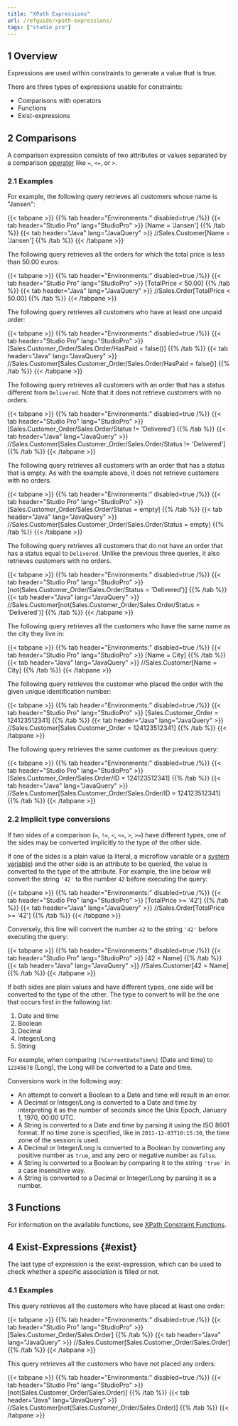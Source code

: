 ```yaml
---
title: "XPath Expressions"
url: /refguide/xpath-expressions/
tags: ["studio pro"]
---
```


## 1 Overview

Expressions are used within constraints to generate a value that is true.

There are three types of expressions usable for constraints:

* Comparisons with operators
* Functions
* Exist-expressions

## 2 Comparisons

A comparison expression consists of two attributes or values separated by a comparison [operator](/refguide/xpath-operators/) like `=`, `<=`, or `>`.

### 2.1 Examples

For example, the following query retrieves all customers whose name is "Jansen":

{{< tabpane >}}
  {{% tab header="Environments:" disabled=true /%}}
  {{< tab header="Studio Pro" lang="StudioPro" >}}
    [Name = 'Jansen']
    {{% /tab %}}
  {{< tab header="Java" lang="JavaQuery" >}}
    //Sales.Customer[Name = 'Jansen']
    {{% /tab %}}
{{< /tabpane >}}

The following query retrieves all the orders for which the total price is less than 50.00 euros:

{{< tabpane >}}
  {{% tab header="Environments:" disabled=true /%}}
  {{< tab header="Studio Pro" lang="StudioPro" >}}
    [TotalPrice < 50.00]
    {{% /tab %}}
  {{< tab header="Java" lang="JavaQuery" >}}
    //Sales.Order[TotalPrice < 50.00]
    {{% /tab %}}
{{< /tabpane >}}

The following query retrieves all customers who have at least one unpaid order:

{{< tabpane >}}
  {{% tab header="Environments:" disabled=true /%}}
  {{< tab header="Studio Pro" lang="StudioPro" >}}
    [Sales.Customer_Order/Sales.Order/HasPaid = false()]
    {{% /tab %}}
  {{< tab header="Java" lang="JavaQuery" >}}
    //Sales.Customer[Sales.Customer_Order/Sales.Order/HasPaid = false()]
    {{% /tab %}}
{{< /tabpane >}}

The following query retrieves all customers with an order that has a status different from `Delivered`.
Note that it does not retrieve customers with no orders.

{{< tabpane >}}
  {{% tab header="Environments:" disabled=true /%}}
  {{< tab header="Studio Pro" lang="StudioPro" >}}
    [Sales.Customer_Order/Sales.Order/Status != 'Delivered']
    {{% /tab %}}
  {{< tab header="Java" lang="JavaQuery" >}}
    //Sales.Customer[Sales.Customer_Order/Sales.Order/Status != 'Delivered']
    {{% /tab %}}
{{< /tabpane >}}

The following query retrieves all customers with an order that has a status that is empty.
As with the example above, it does not retrieve customers with no orders.

{{< tabpane >}}
  {{% tab header="Environments:" disabled=true /%}}
  {{< tab header="Studio Pro" lang="StudioPro" >}}
    [Sales.Customer_Order/Sales.Order/Status = empty]
    {{% /tab %}}
  {{< tab header="Java" lang="JavaQuery" >}}
    //Sales.Customer[Sales.Customer_Order/Sales.Order/Status = empty]
    {{% /tab %}}
{{< /tabpane >}}

The following query retrieves all customers that do not have an order that has a status equal to `Delivered`.
Unlike the previous three queries, it also retrieves customers with no orders.

{{< tabpane >}}
  {{% tab header="Environments:" disabled=true /%}}
  {{< tab header="Studio Pro" lang="StudioPro" >}}
    [not(Sales.Customer_Order/Sales.Order/Status = 'Delivered')]
    {{% /tab %}}
  {{< tab header="Java" lang="JavaQuery" >}}
    //Sales.Customer[not(Sales.Customer_Order/Sales.Order/Status = 'Delivered')]
    {{% /tab %}}
{{< /tabpane >}}

The following query retrieves all the customers who have the same name as the city they live in:

{{< tabpane >}}
  {{% tab header="Environments:" disabled=true /%}}
  {{< tab header="Studio Pro" lang="StudioPro" >}}
    [Name = City]
    {{% /tab %}}
  {{< tab header="Java" lang="JavaQuery" >}}
    //Sales.Customer[Name = City]
    {{% /tab %}}
{{< /tabpane >}}

The following query retrieves the customer who placed the order with the given unique identification number:

{{< tabpane >}}
  {{% tab header="Environments:" disabled=true /%}}
  {{< tab header="Studio Pro" lang="StudioPro" >}}
    [Sales.Customer_Order = 124123512341]
    {{% /tab %}}
  {{< tab header="Java" lang="JavaQuery" >}}
    //Sales.Customer[Sales.Customer_Order = 124123512341]
    {{% /tab %}}
{{< /tabpane >}}

The following query retrieves the same customer as the previous query:

{{< tabpane >}}
  {{% tab header="Environments:" disabled=true /%}}
  {{< tab header="Studio Pro" lang="StudioPro" >}}
    [Sales.Customer_Order/Sales.Order/ID = 124123512341]
    {{% /tab %}}
  {{< tab header="Java" lang="JavaQuery" >}}
    //Sales.Customer[Sales.Customer_Order/Sales.Order/ID = 124123512341]
    {{% /tab %}}
{{< /tabpane >}}

### 2.2 Implicit type conversions

If two sides of a comparison (`=`, `!=`, `<`, `<=`, `>`, `>=`) have different types, one of the sides may be converted implicitly to the type of the other side.

If one of the sides is a plain value (a literal, a microflow variable or a [system variable](/refguide/xpath-keywords-and-system-variables/#3-system-variables)) and the other side is an attribute to be queried, the value is converted to the type of the attribute. For example, the line below will convert the string `'42'` to the number `42` before executing the query:

{{< tabpane >}}
  {{% tab header="Environments:" disabled=true /%}}
  {{< tab header="Studio Pro" lang="StudioPro" >}}
    [TotalPrice >= '42']
    {{% /tab %}}
  {{< tab header="Java" lang="JavaQuery" >}}
    //Sales.Order[TotalPrice >= '42']
    {{% /tab %}}
{{< /tabpane >}}

Conversely, this line will convert the number `42` to the string `'42'` before executing the query:

{{< tabpane >}}
  {{% tab header="Environments:" disabled=true /%}}
  {{< tab header="Studio Pro" lang="StudioPro" >}}
    [42 = Name]
    {{% /tab %}}
  {{< tab header="Java" lang="JavaQuery" >}}
    //Sales.Customer[42 = Name]
    {{% /tab %}}
{{< /tabpane >}}

If both sides are plain values and have different types, one side will be converted to the type of the other. The type to convert to will be the one that occurs first in the following list:

1. Date and time
1. Boolean
1. Decimal
1. Integer/Long
1. String

For example, when comparing `[%CurrentDateTime%]` (Date and time) to `12345678` (Long), the Long will be converted to a Date and time.

Conversions work in the following way:

* An attempt to convert a Boolean to a Date and time will result in an error.
* A Decimal or Integer/Long is converted to a Date and time by interpreting it as the number of seconds since the Unix Epoch, January 1, 1970, 00:00 UTC.
* A String is converted to a Date and time by parsing it using the ISO 8601 format. If no time zone is specified, like in `2011-12-03T10:15:30`, the time zone of the session is used.
* A Decimal or Integer/Long is converted to a Boolean by converting any positive number as `true`, and any zero or negative number as `false`.
* A String is converted to a Boolean by comparing it to the string `'true'` in a case insensitive way.
* A String is converted to a Decimal or Integer/Long by parsing it as a number.

## 3 Functions

For information on the available functions, see [XPath Constraint Functions](/refguide/xpath-constraint-functions/).

## 4 Exist-Expressions {#exist}

The last type of expression is the exist-expression, which can be used to check whether a specific association is filled or not.

### 4.1 Examples

This query retrieves all the customers who have placed at least one order:

{{< tabpane >}}
  {{% tab header="Environments:" disabled=true /%}}
  {{< tab header="Studio Pro" lang="StudioPro" >}}
    [Sales.Customer_Order/Sales.Order]
    {{% /tab %}}
  {{< tab header="Java" lang="JavaQuery" >}}
    //Sales.Customer[Sales.Customer_Order/Sales.Order]
    {{% /tab %}}
{{< /tabpane >}}

This query retrieves all the customers who have not placed any orders:

{{< tabpane >}}
  {{% tab header="Environments:" disabled=true /%}}
  {{< tab header="Studio Pro" lang="StudioPro" >}}
    [not(Sales.Customer_Order/Sales.Order)]
    {{% /tab %}}
  {{< tab header="Java" lang="JavaQuery" >}}
    //Sales.Customer[not(Sales.Customer_Order/Sales.Order)]
    {{% /tab %}}
{{< /tabpane >}}
